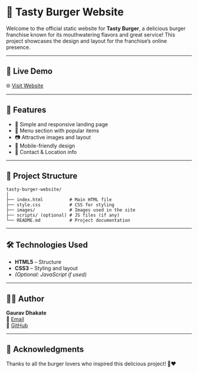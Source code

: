 
# 🍔 Tasty Burger Website

Welcome to the official static website for **Tasty Burger**, a delicious burger franchise known for its mouthwatering flavors and great service! This project showcases the design and layout for the franchise’s online presence.

---

## 🚀 Live Demo

🌐 [Visit Website](https://gaurav1045.github.io/tasty-burger-website/)

---

## 📌 Features

- 🧾 Simple and responsive landing page
- 🍟 Menu section with popular items
- 📷 Attractive images and layout
- 📱 Mobile-friendly design
- 📍 Contact & Location info

---

## 📁 Project Structure

```
tasty-burger-website/
│
├── index.html          # Main HTML file
├── style.css           # CSS for styling
├── images/             # Images used in the site
├── scripts/ (optional) # JS files (if any)
└── README.md           # Project documentation
```

---

## 🛠️ Technologies Used

- **HTML5** – Structure
- **CSS3** – Styling and layout
- *(Optional: JavaScript if used)*

---

## 🧑‍💻 Author

**Gaurav Dhakate**  
📧 [Email](mailto:gaurav.dhakate@example.com)  
🔗 [GitHub](https://github.com/Gaurav1045)

---

## 🙌 Acknowledgments

Thanks to all the burger lovers who inspired this delicious project! 🍔❤️
```

